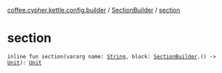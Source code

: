 [coffee.cypher.kettle.config.builder](../index.md) / [SectionBuilder](index.md) / [section](./section.md)

# section

`inline fun section(vararg name: `[`String`](https://kotlinlang.org/api/latest/jvm/stdlib/kotlin/-string/index.html)`, block: `[`SectionBuilder`](index.md)`.() -> `[`Unit`](https://kotlinlang.org/api/latest/jvm/stdlib/kotlin/-unit/index.html)`): `[`Unit`](https://kotlinlang.org/api/latest/jvm/stdlib/kotlin/-unit/index.html)